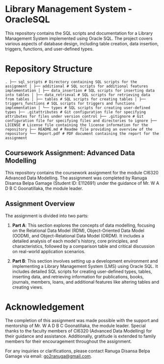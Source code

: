 # Library Management System - OracleSQL

This repository contains the SQL scripts and documentation for a Library Management System implemented using Oracle SQL. The project covers various aspects of database design, including table creation, data insertion, triggers, functions, and user-defined types.

# Repository Structure

`.
├── sql_scripts # Directory containing SQL scripts for the assignment
│ ├── additional # SQL scripts for additional features implementation
│ ├── data_insertion # SQL scripts for inserting data into tables
│ ├── data_retrieval # SQL scripts for retrieving data from tables
│ ├── tables # SQL scripts for creating tables
│ ├── triggers_functions # SQL scripts for triggers and functions implementation
│ └── types # SQL scripts for creating user-defined types
├── .gitattributes # Git configuration file for specifying attributes for files under version control
├── .gitignore # Git configuration file for specifying files and directories to ignore
├── LICENSE # License file containing the license information for the repository
├── README.md # Readme file providing an overview of the repository
└── Report.pdf # PDF document containing the report for the assignment`

## Coursework Assignment: Advanced Data Modelling

This repository contains the coursework assignment for the module CI6320 Advanced Data Modelling. The assignment was completed by Ranuga Disansa Belpa Gamage (Student ID: E112691) under the guidance of Mr. W A D B C Goonatillaka, the module leader.

## Assignment Overview

The assignment is divided into two parts:

1. **Part A**: This section explores the concepts of data modelling, focusing on the Relational Data Model (RDM), Object-Oriented Data Model (OODM), and Object-Relational Data Model (ORDM). It includes a detailed analysis of each model's history, core principles, and characteristics, followed by a comparison table and critical discussion on real-world application scenarios.

2. **Part B**: This section involves setting up a development environment and implementing a Library Management System (LMS) using Oracle SQL. It includes detailed SQL scripts for creating user-defined types, tables, inserting data, and retrieving information for publications, books, journals, members, loans, and additional features like altering tables and creating views.

# Acknowledgement

The completion of this assignment was made possible with the support and mentorship of Mr. W A D B C Goonatillaka, the module leader. Special thanks to the faculty members of CI6320 (Advanced Data Modelling) for their guidance and assistance. Additionally, gratitude is extended to family members for their encouragement throughout the assignment.

For any inquiries or clarifications, please contact Ranuga Disansa Belpa Gamage via email: go2ranuga@gmail.com.
